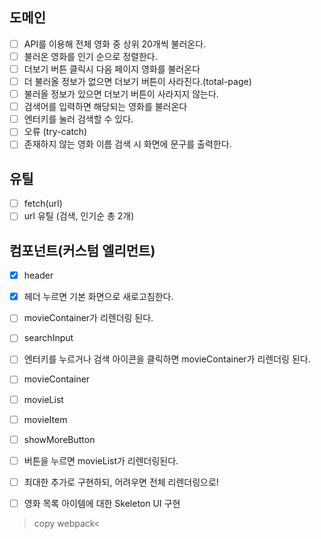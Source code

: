 ## 도메인

- [ ] API를 이용해 전체 영화 중 상위 20개씩 불러온다.
- [ ] 불러온 영화를 인기 순으로 정렬한다.
- [ ] 더보기 버튼 클릭시 다음 페이지 영화를 불러온다
- [ ] 더 불러올 정보가 없으면 더보기 버튼이 사라진다.(total-page)
- [ ] 불러올 정보가 있으면 더보기 버튼이 사라지지 않는다.
- [ ] 검색어를 입력하면 해당되는 영화를 불러온다
- [ ] 엔터키를 눌러 검색할 수 있다.
- [ ] 오류 (try-catch)
- [ ] 존재하지 않는 영화 이름 검색 시 화면에 문구를 출력한다.

## 유틸

- [ ] fetch(url)
- [ ] url 유틸 (검색, 인기순 총 2개)

## 컴포넌트(커스텀 엘리먼트)

- [x] header
- [x] 헤더 누르면 기본 화면으로 새로고침한다.
- [ ] movieContainer가 리렌더링 된다.
- [ ] searchInput
- [ ] 엔터키를 누르거나 검색 아이콘을 클릭하면 movieContainer가 리렌더링 된다.
- [ ] movieContainer
- [ ] movieList
- [ ] movieItem
- [ ] showMoreButton
- [ ] 버튼을 누르면 movieList가 리렌더링된다.
- [ ] 최대한 추가로 구현하되, 어려우면 전체 리렌더링으로!

- [ ] 영화 목록 아이템에 대한 Skeleton UI 구현

> copy webpack<
